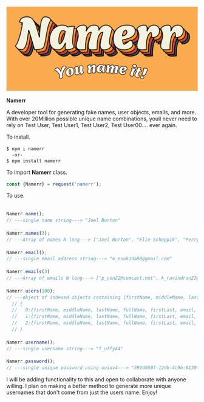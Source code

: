 ![Logo](logo.svg)


**Namerr**

A developer tool for generating fake names, user objects, emails, and more. With over 20Million possible unique name combinations, youll never need
to rely on Test User, Test User1, Test User2, Test User00.... ever again. 


To install.
```shell
$ npm i namerr 
  -or-
$ npm install namerr
```

To import **Namerr** class.
```javascript
const {Namerr} = request('namerr');
```

To use.
```javascript

Namerr.name();
// ---single name string---> "Joel Burton"

Namerr.names(3);
// ---Array of names N long---> ["Joel Burton", "Elie Schoppik", "Perry Von"]

Namerr.email();
// ---single email address string---> "m_enokida88@gmail.com"

Namerr.emails(3)
// ---Array of emails N long---> ["p_von22@comcast.net", k_ravindran22@gmail.com", "s_tran00@yahoo.com"]

Namerr.users(100);
// ---object of indexed objects containing {firstName, middleName, lastName, fullName, firstLast, email, username, password}-->
  // {
  //   0:{firstName, middleName, lastName, fullName, firstLast, email, username, password}, 
  //   1:{firstName, middleName, lastName, fullName, firstLast, email, username, password}
  //   2:{firstName, middleName, lastName, fullName, firstLast, email, username, password}
  // }

Namerr.username();
// ---single username string---> "f_uffy44"

Namerr.password();
// ---single unique password using uuidv4---> "599d050f-12db-4c9b-8130-700f1daca8f8"
```

I will be adding functionality to this and open to collaborate with anyone willing. I plan on making a better method to generate more unique usernames that don't come from just the users name. Enjoy!